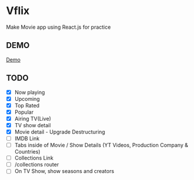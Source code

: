 # Vflix

Make Movie app using React.js for practice

## DEMO

[Demo](https://1eedaegon.github.io/react-practice)

## TODO

- [x] Now playing
- [x] Upcoming
- [x] Top Rated
- [x] Popular 
- [x] Airing TV(Live)
- [x] TV show detail
- [x] Movie detail - Upgrade Destructuring
- [ ] IMDB Link
- [ ] Tabs inside of Movie / Show Details (YT Videos, Production Company & Countries)
- [ ] Collections Link
- [ ] /collections router
- [ ] On TV Show, show seasons and creators
